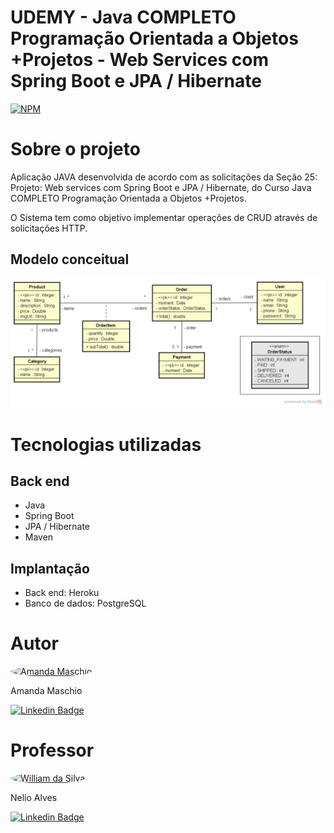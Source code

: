 # UDEMY - Java COMPLETO Programação Orientada a Objetos +Projetos - Web Services com Spring Boot e JPA / Hibernate
[![NPM](https://img.shields.io/npm/l/react)](https://github.com/amanda-maschio/course-springboot-2-java-11/blob/main/LICENSE) 

# Sobre o projeto

Aplicação JAVA desenvolvida de acordo com as solicitações da Seção 25: Projeto: Web services com Spring Boot e JPA / Hibernate, do Curso Java COMPLETO Programação Orientada a Objetos +Projetos. 

O Sistema tem como objetivo implementar operações de CRUD através de solicitações HTTP.

## Modelo conceitual
![Modelo Conceitual](https://github.com/amanda-maschio/course-springboot-2-java-11/blob/main/assets/modelo-conceitual.png)

# Tecnologias utilizadas
## Back end
- Java
- Spring Boot
- JPA / Hibernate
- Maven

## Implantação
- Back end: Heroku
- Banco de dados: PostgreSQL

# Autor

<a href="https://github.com/amanda-maschio">
 <img style="border-radius: 50%;" src="https://avatars3.githubusercontent.com/u/65790874?v=4" width="100px;" alt="Amanda Maschio" title="Amanda Maschio"/>
</a>
<p>Amanda Maschio</p>

[![Linkedin Badge](https://img.shields.io/badge/-Amanda-blue?style=flat-square&logo=Linkedin&logoColor=white&link=https://www.linkedin.com/in/amanda-maschio-272783186/)](https://www.linkedin.com/in/amanda-maschio-272783186/) 

# Professor

<a href="https://github.com/acenelio">
 <img style="border-radius: 50%;" src="https://avatars3.githubusercontent.com/u/13897257?v=4" width="100px;" alt="William da Silva" title="Nelio Alves"/>
</a>
<p>Nelio Alves</p>

[![Linkedin Badge](https://img.shields.io/badge/-Nelio-blue?style=flat-square&logo=Linkedin&logoColor=white&link=https://www.linkedin.com/in/nelio-alves/)](https://www.linkedin.com/in/nelio-alves/) 

